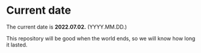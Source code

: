 # Current date

The current date is **2022.07.02.** (YYYY.MM.DD.)

This repository will be good when the world ends, so we will know how long it lasted.